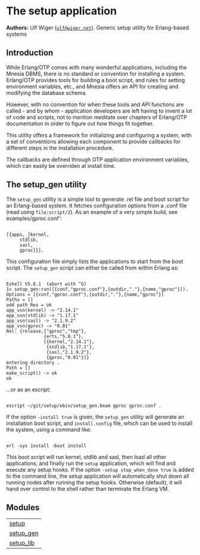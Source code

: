 

# The setup application #

__Authors:__ Ulf Wiger ([`ulf@wiger.net`](mailto:ulf@wiger.net)).
Generic setup utility for Erlang-based systems


## Introduction ##

While Erlang/OTP comes with many wonderful applications, including the
Mnesia DBMS, there is no standard or convention for installing a
system. Erlang/OTP provides tools for building a boot script, and rules
for setting environment variables, etc., and Mnesia offers an API for
creating and modifying the database schema.

However, with no convention for when these tools and API functions
are called - and by whom - application developers are left having to
invent a lot of code and scripts, not to mention meditate over chapters
of Erlang/OTP documentation in order to figure out how things fit
together.

This utility offers a framework for initializing and configuring a
system, with a set of conventions allowing each component to provide
callbacks for different steps in the installation procedure.

The callbacks are defined through OTP application environment variables,
which can easily be overriden at install time.


## The setup_gen utility ##

The `setup_gen` utility is a simple tool to generate .rel file and
boot script for an Erlang-based system. It fetches configuration options
from a .conf file (read using `file:script/2`). As an example of a very
simple build, see examples/gproc.conf':

```

[{apps, [kernel,
	 stdlib,
	 sasl,
	 gproc]}].

```

This configuration file simply lists the applications to start from the
boot script. The `setup_gen` script can either be called from within
Erlang as:

```

Eshell V5.8.1  (abort with ^G)
1> setup_gen:run([{conf,"gproc.conf"},{outdir,"."},{name,"gproc"}]).
Options = [{conf,"gproc.conf"},{outdir,"."},{name,"gproc"}]
Paths = []
add path Res = ok
app_vsn(kernel) -> "2.14.1"
app_vsn(stdlib) -> "1.17.1"
app_vsn(sasl) -> "2.1.9.2"
app_vsn(gproc) -> "0.01"
Rel: {release,{"gproc","tmp"},
              {erts,"5.8.1"},
              [{kernel,"2.14.1"},
               {stdlib,"1.17.1"},
               {sasl,"2.1.9.2"},
               {gproc,"0.01"}]}
entering directory .
Path = []
make_script() -> ok
ok

```

...or as an escript:

```

escript ~/git/setup/ebin/setup_gen.beam gproc gproc.conf .

```

If the option `-install true` is given, the `setup_gen` utility will
generate an installation boot script, and `install.config` file, which
can be used to install the system, using a command like:

```

erl -sys install -boot install

```

This boot script will run kernel, stdlib and sasl, then load all other
applications, and finally run the `setup` application, which will find
and execute any setup hooks.
If the option `-setup stop_when_done true` is added to the command line,
the setup application will automatically shut down all running nodes after
running the setup hooks. Otherwise (default), it will hand over control to
the shell rather than terminate the Erlang VM.


## Modules ##


<table width="100%" border="0" summary="list of modules">
<tr><td><a href="setup.md" class="module">setup</a></td></tr>
<tr><td><a href="setup_gen.md" class="module">setup_gen</a></td></tr>
<tr><td><a href="setup_lib.md" class="module">setup_lib</a></td></tr></table>

